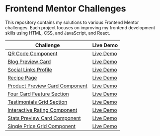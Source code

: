# Frontend Mentor Challenges

This repository contains my solutions to various Frontend Mentor challenges. Each project focuses on improving my frontend development skills using HTML, CSS, and JavaScript, and React.

| Challenge                                                                                                                      | Live Demo                                                                    |
| ------------------------------------------------------------------------------------------------------------------------------ | ---------------------------------------------------------------------------- |
| [QR Code Component](https://github.com/TerenceCLZhang/Frontend-Mentor/tree/master/qr-code-component)                           | [Live Demo](https://terenceclzhang-qr-code-component.netlify.app/)           |
| [Blog Preview Card](https://github.com/TerenceCLZhang/Frontend-Mentor/tree/master/blog-preview-card)                           | [Live Demo](https://terenceclzhang-blog-preview-card.netlify.app/)           |
| [Social Links Profile](https://github.com/TerenceCLZhang/Frontend-Mentor/tree/master/social-links-profile)                     | [Live Demo](https://terenceclzhang-social-links-profile.netlify.app/)        |
| [Recipe Page](https://github.com/TerenceCLZhang/Frontend-Mentor/tree/master/recipe-page)                                       | [Live Demo](https://terenceclzhang-recipe-page.netlify.app/)                 |
| [Product Preview Card Component](https://github.com/TerenceCLZhang/Frontend-Mentor/tree/master/product-preview-card-component) | [Live Demo](https://terenceclzhang-product-preview-card.netlify.app/)        |
| [Four Card Feature Section](https://github.com/TerenceCLZhang/Frontend-Mentor/tree/master/four-card-feature-section)           | [Live Demo](https://terenceclzhang-four-card-feature-sec.netlify.app/)       |
| [Testimonials Grid Section](https://github.com/TerenceCLZhang/Frontend-Mentor/tree/master/testimonials-grid-section)           | [Live Demo](https://terenceclzhang-testimonials-grid-sec.netlify.app/)       |
| [Interactive Rating Component](https://github.com/TerenceCLZhang/Frontend-Mentor/tree/master/interactive-rating-component)     | [Live Demo](https://terenceclzhang-interactive-rating-com.netlify.app/)      |
| [Stats Preview Card Component](https://github.com/TerenceCLZhang/Frontend-Mentor/tree/master/stats-preview-card-component)     | [Live Demo](https://terenceclzhang-stats-preview-card-com.netlify.app/)      |
| [Single Price Grid Component](https://github.com/TerenceCLZhang/Frontend-Mentor/tree/master/single-price-grid-component)       | [Live Demo](https://terenceclzhang-single-price-grid-component.netlify.app/) |
